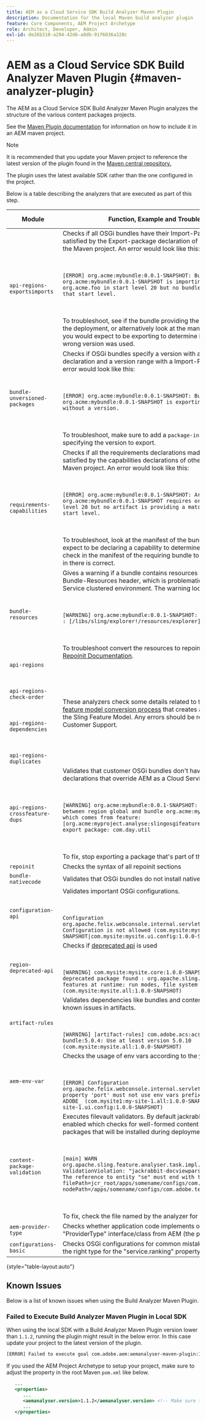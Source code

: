 ```yaml
---
title: AEM as a Cloud Service SDK Build Analyzer Maven Plugin
description: Documentation for the local Maven build analyzer plugin
feature: Core Components, AEM Project Archetype
role: Architect, Developer, Admin
exl-id: de26b310-a294-42d6-a0db-91f6036a328c
---
```

# AEM as a Cloud Service SDK Build Analyzer Maven Plugin {#maven-analyzer-plugin}

The AEM as a Cloud Service SDK Build Analyzer Maven Plugin analyzes the structure of the various content packages projects.

See the [Maven Plugin documentation](https://github.com/adobe/aemanalyser-maven-plugin/blob/main/aemanalyser-maven-plugin/README.md) for information on how to include it in an AEM maven project. 

>[!NOTE]
>
>It is recommended that you update your Maven project to reference the latest version of the plugin found in the [Maven central repository.](https://repo1.maven.org/maven2/com/adobe/aem/aemanalyser-maven-plugin/)

The plugin uses the latest available SDK rather than the one configured in the project.

Below is a table describing the analyzers that are executed as part of this step. <!-- Note that some are executed in the local SDK, while others are only executed during the Cloud Manager pipeline deployment. -->

| Module  | Function, Example and Troubleshooting  | Local SDK  | Cloud Manager  |
|---|---|---|---|
| `api-regions-exportsimports`  |  Checks if all OSGi bundles have their Import-Package declarations satisfied by the Export-package declaration of other included bundles in the Maven project. An error would look like this: <p>&nbsp;</p> `[ERROR] org.acme:mybundle:0.0.1-SNAPSHOT: Bundle org.acme:mybundle:0.0.1-SNAPSHOT is importing package(s) org.acme.foo in start level 20 but no bundle is exporting these for that start level.`<p>&nbsp;</p>To troubleshoot, see if the bundle providing the package is included in the deployment, or alternatively look at the manifest of the bundle that you would expect to be exporting to determine if the wrong name or wrong version was used.  | Yes  | Yes  |
| `bundle-unversioned-packages` | Checks if OSGi bundles specify a version with a Export-Package declaration and a version range with a Import-Package declaration. An error would look like this: <p>&nbsp;</p> `[ERROR] org.acme:mybundle:0.0.1-SNAPSHOT: Bundle org.acme:mybundle:0.0.1-SNAPSHOT is exporting package org.acme.foo without a version.`<p>&nbsp;</p>To troubleshoot, make sure to add a `package-info.java` to that package specifying the version to export. | Yes | Yes |
| `requirements-capabilities`  | Checks if all the requirements declarations made in OSGi bundles are satisfied by the capabilities declarations of other bundles included in the Maven project. An error would look like this: <p>&nbsp;</p> `[ERROR] org.acme:mybundle:0.0.1-SNAPSHOT: Artifact org.acme:mybundle:0.0.1-SNAPSHOT requires org.foo.bar in start level 20 but no artifact is providing a matching capability in this start level.`<p>&nbsp;</p> To troubleshoot, look at the manifest of the bundle that you would expect to be declaring a capability to determine why it is missing, or check in the manifest of the requiring bundle to see that the requirement in there is correct.  | Yes  | Yes  |
| `bundle-resources`  | Gives a warning if a bundle contains resources specified with the  Sling-Bundle-Resources  header, which is problematic in the AEM as a Cloud Service clustered environment. The warning looks like this:<p>&nbsp;</p> `[WARNING] org.acme:mybundle:0.0.1-SNAPSHOT: Found bundle resources : [/libs/sling/explorer!/resources/explorer]`<p>&nbsp;</p> To troubleshoot convert the resources to repoinit  statements, see [Repoinit Documentation](https://experienceleague.adobe.com/docs/experience-manager-cloud-service/implementing/developing/aem-project-content-package-structure.html?lang=en#repo-init).  | Yes  | Yes  |
| `api-regions`<p>&nbsp;</p>`api-regions-check-order`<p>&nbsp;</p>`api-regions-dependencies`<p>&nbsp;</p>`api-regions-duplicates`  | These analyzers check some details related to the [content package to feature model conversion process](https://experienceleague.adobe.com/docs/experience-manager-cloud-service/implementing/deploying/overview.html?lang=en#deploying) that creates artifacts conforming to the Sling Feature Model. Any errors should be reported to Adobe Customer Support.  | Yes  | Yes  |
| `api-regions-crossfeature-dups`  | Validates that customer OSGi bundles don't have Export-package declarations that override AEM as a Cloud Service's public API<p>&nbsp;</p>`[WARNING] org.acme:mybundle:0.0.1-SNAPSHOT: Package overlap found between region global and bundle org.acme:mybundle:0.0.1.SNAPSHOT which comes from feature: [org.acme:myproject.analyse:slingosgifeature:0.0.1-SNAPSHOT]. Both export package: com.day.util`<p>&nbsp;</p>To fix, stop exporting a package that's part of the AEM public API. | Yes  | Yes  |
| `repoinit`  | Checks the syntax of all repoinit sections | Yes  | Yes  |
| `bundle-nativecode`  | Validates that OSGi bundles do not install native code. | Yes  | Yes  |
| `configuration-api`  | Validates important OSGi configurations. <p>&nbsp;</p> `Configuration org.apache.felix.webconsole.internal.servlet.OsgiManager: Configuration is not allowed (com.mysite:mysite.all:1.0.0-SNAPSHOT\|com.mysite:mysite.ui.config:1.0.0-SNAPSHOT)` | Yes  | Yes  |
|`region-deprecated-api`   | Checks if [deprecated api](https://experienceleague.adobe.com/docs/experience-manager-cloud-service/release-notes/deprecated-apis.html) is used <p>&nbsp;</p>`[WARNING] com.mysite:mysite.core:1.0.0-SNAPSHOT: Usage of deprecated package found : org.apache.sling.settings : Avoid these features at runtime: run modes, file system access (com.mysite:mysite.all:1.0.0-SNAPSHOT)` | Yes | Yes  |
| `artifact-rules`    | Validates dependencies like bundles and content packages to prevent known issues in artifacts.<p>&nbsp;</p>`[WARNING] [artifact-rules] com.adobe.acs:acs-aem-commons-bundle:5.0.4: Use at least version 5.0.10 (com.mysite:mysite.all:1.0.0-SNAPSHOT)` | Yes | Yes  |
| `aem-env-var` | Checks the usage of env vars according to the [variable naming guide](https://experienceleague.adobe.com/docs/experience-manager-cloud-service/implementing/deploying/configuring-osgi.html#variable-naming)<p>&nbsp;</p>`[ERROR] Configuration org.apache.felix.webconsole.internal.servlet.OsgiManager: Value for property 'port' must not use env vars prefixed with INTERNAL_ or ADOBE_ (com.mysite1:my-site-1.all:1.0.0-SNAPSHOT\|com.mysite1:my-site-1.ui.config:1.0.0-SNAPSHOT)` | Yes | Yes  |
| `content-package-validation`    | Executes filevault validators. By default jackrabbit-docviewparser is enabled which checks for well-formed content syntax of xml inside packages that will be installed during deployment.<p>&nbsp;</p>`[main] WARN org.apache.sling.feature.analyser.task.impl.CheckContentPackages - ValidationViolation: "jackrabbit-docviewparser: Invalid XML found: The reference to entity "se" must end with the ';' delimiter.", filePath=jcr_root/apps/somename/configs/com.adobe.test.Invalid.xml, nodePath=/apps/somename/configs/com.adobe.test.Invalid`<p>&nbsp;</p>To fix, check the file named by the analyzer for xml issues. | Yes | Yes  |
| `aem-provider-type`   |  Checks whether application code implements or extends a "ProviderType" interface/class from AEM (the product), see [CQBP-84](https://experienceleague.adobe.com/docs/experience-manager-cloud-manager/using/how-to-use/custom-code-quality-rules.html?lang=en#product-apis-annotated-with-providertype-should-not-be-implemented-or-extended-by-customers) | Yes | Yes |
| `configurations-basic` | Checks OSGi configurations for common mistakes like not specifying the right type for the "service.ranking" property. | Yes | Yes |

{style="table-layout:auto"}

## Known Issues

Below is a list of known issues when using the Build Analyzer Maven Plugin.

### Failed to Execute Build Analyzer Maven Plugin in Local SDK

When using the local SDK with a Build Analyzer Maven Plugin version lower than `1.1.2`, running the plugin might result in the below error. In this case update your project to the latest version of the plugin.

```txt
[ERROR] Failed to execute goal com.adobe.aem:aemanalyser-maven-plugin:1.1.0:analyse (default-analyse) on project mysite.analyse: Execution default-analyse of goal com.adobe.aem:aemanalyser-maven-plugin:1.1.0:analyse failed: arraycopy: source index -1 out of bounds for char[65536] -> [Help 1]
```

If you used the AEM Project Archetype to setup your project, make sure to adjust the property in the root Maven `pom.xml` like below.

```xml
   ...
   <properties>
      ...
      <aemanalyser.version>1.1.2</aemanalyser.version> <!-- Make sure to use the latest release -->
      ...
   </properties>
```
